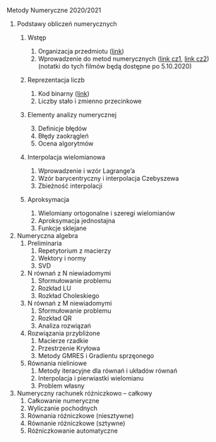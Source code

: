 Metody Numeryczne 2020/2021

1. Podstawy obliczeń numerycznych
    1. Wstęp
       
       1. Organizacja przedmiotu ([link](https://youtu.be/BbF2uweWq28))
       2. Wprowadzenie do metod numerycznych ([link cz1](https://youtu.be/lDk0likNLbE), [link cz2](https://youtu.be/IoZVOLLZRoo)) (notatki do tych filmów będą dostępne po 5.10.2020)
    3. Reprezentacja liczb
       
       1. Kod binarny ([link](https://youtu.be/NXbW3B5rJug))
       2. Liczby stało i zmienno przecinkowe 
    3. Elementy analizy numerycznej
       
       3. Definicje błędów
       4. Błędy zaokrągleń
       4. Ocena algorytmów 

   1. Interpolacja wielomianowa
      1. Wprowadzenie i wzór Lagrange’a
      2. Wzór barycentryczny i interpolacja Czebyszewa
      3. Zbieżność interpolacji
   2. Aproksymacja
        1. Wielomiany ortogonalne i szeregi wielomianów
        2. Aproksymacja jednostajna
        3. Funkcje sklejane
1. Numeryczna algebra 
   1. Preliminaria
      1. Repetytorium z macierzy
      2. Wektory i normy
      3. SVD
   2. N równań z N niewiadomymi
      1. Sformułowanie problemu
      2. Rozkład LU
      3. Rozkład Choleskiego
   3. N równań z M niewiadomymi
      1. Sformułowanie problemu
      2. Rozkład QR
      3. Analiza rozwiązań
   4. Rozwiązania przybliżone
      1. Macierze rzadkie
      2. Przestrzenie Kryłowa
      3. Metody GMRES i Gradientu sprzęonego
   5. Równania nieliniowe 
      1. Metody iteracyjne dla równań i układów równań
      2. Interpolacja i pierwiastki wielomianu
      3. Problem własny
2. Numeryczny rachunek różniczkowo – całkowy
   1. Całkowanie numeryczne
   2. Wyliczanie pochodnych
   3. Równania różniczkowe (niesztywne)
   4. Równanie różniczkowe (sztywne)
   5. Różniczkowanie automatyczne
